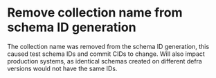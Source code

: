 # Remove collection name from schema ID generation

The collection name was removed from the schema ID generation, this caused test schema IDs and commit CIDs to change.  Will also impact production systems, as identical schemas created on different defra versions would not have the same IDs.